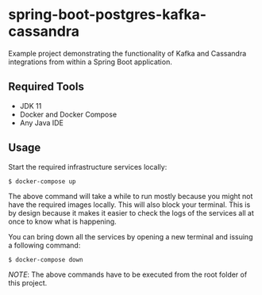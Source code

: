 # spring-boot-postgres-kafka-cassandra

Example project demonstrating the functionality of Kafka and Cassandra integrations from within a Spring Boot
application.

## Required Tools

- JDK 11
- Docker and Docker Compose
- Any Java IDE

## Usage

Start the required infrastructure services locally:

```
$ docker-compose up
```

The above command will take a while to run mostly because you might not have the required images locally. This will also
block your terminal. This is by design because it makes it easier to check the logs of the services all at once to know
what is happening.

You can bring down all the services by opening a new terminal and issuing a following command:

```
$ docker-compose down
```

*NOTE*: The above commands have to be executed from the root folder of this project.
